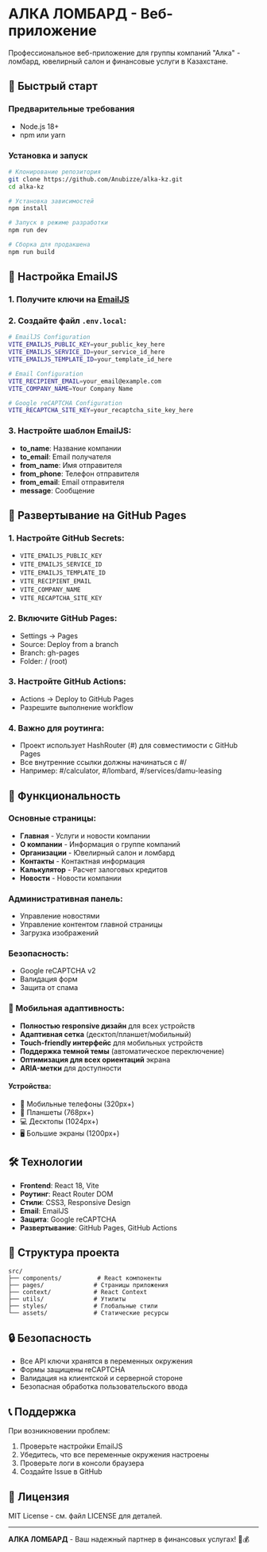 # АЛКА ЛОМБАРД - Веб-приложение

Профессиональное веб-приложение для группы компаний "Алка" - ломбард, ювелирный салон и финансовые услуги в Казахстане.

## 🚀 Быстрый старт

### Предварительные требования
- Node.js 18+ 
- npm или yarn

### Установка и запуск

```bash
# Клонирование репозитория
git clone https://github.com/Anubizze/alka-kz.git
cd alka-kz

# Установка зависимостей
npm install

# Запуск в режиме разработки
npm run dev

# Сборка для продакшена
npm run build
```

## 🔧 Настройка EmailJS

### 1. Получите ключи на [EmailJS](https://www.emailjs.com/)
### 2. Создайте файл `.env.local`:

```bash
# EmailJS Configuration
VITE_EMAILJS_PUBLIC_KEY=your_public_key_here
VITE_EMAILJS_SERVICE_ID=your_service_id_here
VITE_EMAILJS_TEMPLATE_ID=your_template_id_here

# Email Configuration
VITE_RECIPIENT_EMAIL=your_email@example.com
VITE_COMPANY_NAME=Your Company Name

# Google reCAPTCHA Configuration
VITE_RECAPTCHA_SITE_KEY=your_recaptcha_site_key_here
```

### 3. Настройте шаблон EmailJS:
- **to_name**: Название компании
- **to_email**: Email получателя
- **from_name**: Имя отправителя
- **from_phone**: Телефон отправителя
- **from_email**: Email отправителя
- **message**: Сообщение

## 🚀 Развертывание на GitHub Pages

### 1. Настройте GitHub Secrets:
- `VITE_EMAILJS_PUBLIC_KEY`
- `VITE_EMAILJS_SERVICE_ID`
- `VITE_EMAILJS_TEMPLATE_ID`
- `VITE_RECIPIENT_EMAIL`
- `VITE_COMPANY_NAME`
- `VITE_RECAPTCHA_SITE_KEY`

### 2. Включите GitHub Pages:
- Settings → Pages
- Source: Deploy from a branch
- Branch: gh-pages
- Folder: / (root)

### 3. Настройте GitHub Actions:
- Actions → Deploy to GitHub Pages
- Разрешите выполнение workflow

### 4. Важно для роутинга:
- Проект использует HashRouter (#) для совместимости с GitHub Pages
- Все внутренние ссылки должны начинаться с #/
- Например: #/calculator, #/lombard, #/services/damu-leasing

## 📱 Функциональность

### Основные страницы:
- **Главная** - Услуги и новости компании
- **О компании** - Информация о группе компаний
- **Организации** - Ювелирный салон и ломбард
- **Контакты** - Контактная информация
- **Калькулятор** - Расчет залоговых кредитов
- **Новости** - Новости компании

### Административная панель:
- Управление новостями
- Управление контентом главной страницы
- Загрузка изображений

### Безопасность:
- Google reCAPTCHA v2
- Валидация форм
- Защита от спама

### 📱 Мобильная адаптивность:
- **Полностью responsive дизайн** для всех устройств
- **Адаптивная сетка** (десктоп/планшет/мобильный)
- **Touch-friendly интерфейс** для мобильных устройств
- **Поддержка темной темы** (автоматическое переключение)
- **Оптимизация для всех ориентаций** экрана
- **ARIA-метки** для доступности

#### Устройства:
- 📱 Мобильные телефоны (320px+)
- 📱 Планшеты (768px+)
- 💻 Десктопы (1024px+)
- 🖥️ Большие экраны (1200px+)

## 🛠️ Технологии

- **Frontend**: React 18, Vite
- **Роутинг**: React Router DOM
- **Стили**: CSS3, Responsive Design
- **Email**: EmailJS
- **Защита**: Google reCAPTCHA
- **Развертывание**: GitHub Pages, GitHub Actions

## 📁 Структура проекта

```
src/
├── components/          # React компоненты
├── pages/              # Страницы приложения
├── context/            # React Context
├── utils/              # Утилиты
├── styles/             # Глобальные стили
└── assets/             # Статические ресурсы
```

## 🔒 Безопасность

- Все API ключи хранятся в переменных окружения
- Формы защищены reCAPTCHA
- Валидация на клиентской и серверной стороне
- Безопасная обработка пользовательского ввода

## 📞 Поддержка

При возникновении проблем:
1. Проверьте настройки EmailJS
2. Убедитесь, что все переменные окружения настроены
3. Проверьте логи в консоли браузера
4. Создайте Issue в GitHub

## 📄 Лицензия

MIT License - см. файл LICENSE для деталей.

---

**АЛКА ЛОМБАРД** - Ваш надежный партнер в финансовых услугах! 💎💰
